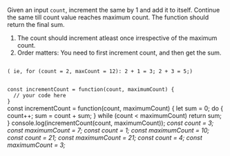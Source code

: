 Given an input `count`, increment the same by 1 and add it to itself. Continue the same till count value reaches maximum count. The function should return the final sum.

1. The count should increment atleast once irrespective of the maximum count.
2. Order matters: You need to first increment count, and then get the sum.

```

( ie, for (count = 2, maxCount = 12): 2 + 1 = 3; 2 + 3 = 5;)

```

<Editor lang="javascript" type="exercise" testMode="multipleInput">
<code>
const incrementCount = function(count, maximumCount) {
  // your code here
}
</code>

<solution>
const incrementCount = function(count, maximumCount) {
  let sum = 0;
  do {
    count++;
    sum = count + sum;
  } while (count < maximumCount)
  return sum;
}
</solution>

<testcases>
<caller>
console.log(incrementCount(count, maximumCount));
</caller>
<testcase>
<i>
const count = 3;
const maximumCount = 7;
</i>
</testcase>
<testcase>
<i>
const count = 1;
const maximumCount = 10;
</i>
</testcase>
<testcase>
<i>
const count = 21;
const maximumCount = 21;
</i>
</testcase>
<testcase>
<i>
const count = 4;
const maximumCount = 3;
</i>
</testcase>
</testcases>
</Editor>